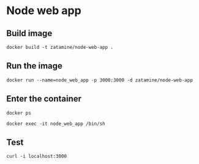# Node web app

## Build image 

`docker build -t zatamine/node-web-app .`


## Run the image

`docker run --name=node_web_app -p 3000:3000 -d zatamine/node-web-app`


## Enter the container

`docker ps`

`docker exec -it node_web_app /bin/sh`


## Test

`curl -i localhost:3000`
